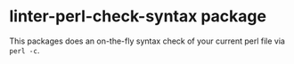 # linter-perl-check-syntax package

This packages does an on-the-fly syntax check of your current perl file
via `perl -c`.
